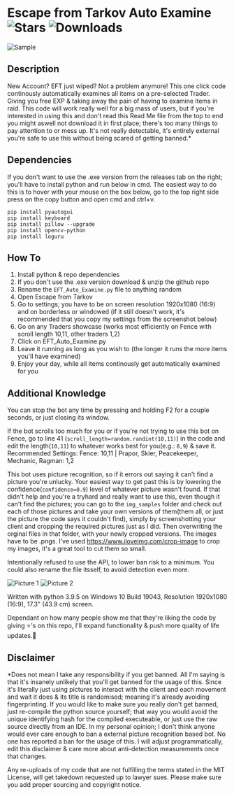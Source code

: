 # Escape from Tarkov Auto Examine ![Stars](https://img.shields.io/github/stars/Avnsx/Escape-from-Tarkov-Auto-Examine?style=flat-square&label=⭐%20Stars&color=ffc83d) ![Downloads](https://img.shields.io/github/downloads/Avnsx/Escape-from-Tarkov-Auto-Examine/total?color=0078d7&label=🔽%20Compiled%20Version%20Downloads&style=flat-square)
![Sample](https://github.com/Avnsx/Escape-from-Tarkov-Auto-Examine/blob/main/eft_examine_sample.gif?raw=true)
## Description
New Account? EFT just wiped? Not a problem anymore! This one click code continously automatically examines all items on a pre-selected Trader. Giving you free EXP & taking away the pain of having to examine items in raid. This code will work really well for a big mass of users, but if you're interested in using this and don't read this Read Me file from the top to end you might aswell not download it in first place; there's too many things to pay attention to or mess up. It's not really detectable, it's entirely external you're safe to use this without being scared of getting banned.*

## Dependencies
If you don't want to use the .exe version from the releases tab on the right; you'll have to install python and run below in cmd. The easiest way to do this is to hover with your mouse on the box below, go to the top right side press on the copy button and open cmd and ctrl+v.

	pip install pyautogui
	pip install keyboard
	pip install pillow --upgrade
	pip install opencv-python
	pip install loguru

## How To
1. Install python & repo dependencies
2. If you don't use the .exe version download & unzip the github repo
3. Rename the ``EFT_Auto_Examine.py`` file to anything random
4. Open Escape from Tarkov
5. Go to settings; you have to be on screen resolution 1920x1080 (16:9) and on borderless or windowed (if it still doesn't work, it's recommended that you copy my settings from the screenshot below)
6. Go on any Traders showcase (works most efficiently on Fence with scroll length 10,11, other traders 1,2)
7. Click on EFT_Auto_Examine.py
8. Leave it running as long as you wish to (the longer it runs the more items you'll have examined)
9. Enjoy your day, while all items continously get automatically examined for you

## Additional Knowledge
You can stop the bot any time by pressing and holding F2 for a couple seconds, or just closing its window.

If the bot scrolls too much for you or if you're not trying to use this bot on Fence, go to line 41 (``scroll_length=random.randint(10,11)``) in the code and edit the length(``10,11``) to whatever works best for you(e.g.: ``8,9``) & save it. Recommended Settings: Fence: 10,11 | Prapor, Skier, Peacekeeper, Mechanic, Ragman: 1,2

This bot uses picture recognition, so if it errors out saying it can't find a picture you're unlucky. Your easiest way to get past this is by lowering the confidence(``confidence=0.9``) level of whatever picture wasn't found. If that didn't help and you're a tryhard and really want to use this, even though it can't find the pictures; you can go to the ``img_samples`` folder and check out each of those pictures and take your own versions of them(them all, or just the picture the code says it couldn't find), simply by screenshotting your client and cropping the required pictures just as I did. Then overwriting the orginal files in that folder, with your newly cropped versions. The images have to be .pngs. I've used https://www.iloveimg.com/crop-image to crop my images, it's a great tool to cut them so small.

Intentionally refused to use the API, to lower ban risk to a minimum. You could also rename the file itsself, to avoid detection even more.

![Picture 1](https://i.imgur.com/ooRNtK6.png)
![Picture 2](https://i.imgur.com/Vssjixm.png)

Written with python 3.9.5 on Windows 10 Build 19043, Resolution 1920x1080 (16:9), 17.3" (43.9 cm) screen.

Dependant on how many people show me that they're liking the code by giving ⭐'s on this repo, I'll expand functionality & push more quality of life updates.🎉

## Disclaimer
*Does not mean I take any responsibility if you get banned. All I'm saying is that it's insanely unlikely that you'll get banned for the usage of this. Since it's literally just using pictures to interact with the client and each movement and wait it does & its title is randomised; meaning it's already avoiding fingerprinting. If you would like to make sure you really don't get banned, just re-compile the python source yourself; that way you would avoid the unique identifying  hash for the compiled executeable, or just use the raw source directly from an IDE. In my personal opinion; I don't think anyone would ever care enough to ban a external picture recognition based bot. No one has reported a ban for the usage of this. I will adjust programmatically, edit this disclaimer & care more about anti-detection measurements once that changes.

Any re-uploads of my code that are not fulfilling the terms stated in the MIT License, will get takedown requested up to lawyer sues. Please make sure you add proper sourcing and copyright notice.
